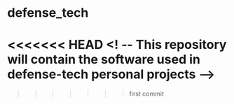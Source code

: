 # defense_tech
<<<<<<< HEAD
<! -- This repository will contain the software used in defense-tech personal projects -->
=======
>>>>>>> first commit
